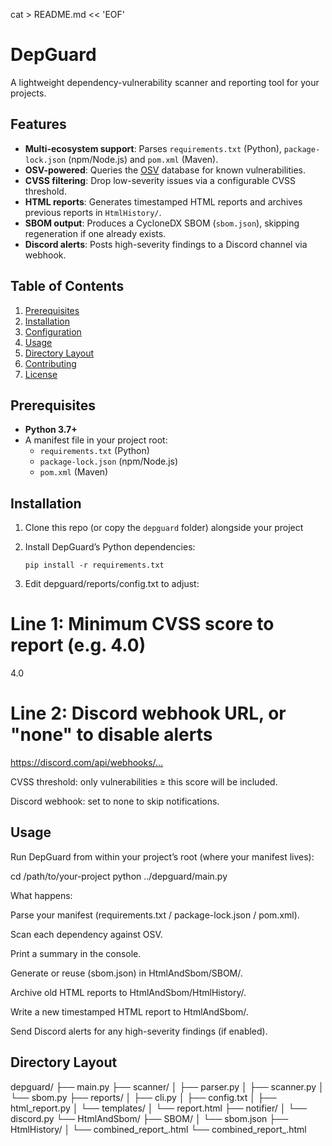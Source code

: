 cat > README.md << 'EOF'
# DepGuard

A lightweight dependency-vulnerability scanner and reporting tool for your projects.

## Features

- **Multi-ecosystem support**: Parses `requirements.txt` (Python), `package-lock.json` (npm/Node.js) and `pom.xml` (Maven).  
- **OSV-powered**: Queries the [OSV](https://osv.dev/) database for known vulnerabilities.  
- **CVSS filtering**: Drop low-severity issues via a configurable CVSS threshold.  
- **HTML reports**: Generates timestamped HTML reports and archives previous reports in `HtmlHistory/`.  
- **SBOM output**: Produces a CycloneDX SBOM (`sbom.json`), skipping regeneration if one already exists.  
- **Discord alerts**: Posts high-severity findings to a Discord channel via webhook.  

## Table of Contents

1. [Prerequisites](#prerequisites)  
2. [Installation](#installation)  
3. [Configuration](#configuration)  
4. [Usage](#usage)  
5. [Directory Layout](#directory-layout)  
6. [Contributing](#contributing)  
7. [License](#license)  

## Prerequisites

- **Python 3.7+**  
- A manifest file in your project root:  
  - `requirements.txt` (Python)  
  - `package-lock.json` (npm/Node.js)  
  - `pom.xml` (Maven)  

## Installation

1. Clone this repo (or copy the `depguard` folder) alongside your project 
   
  
2. Install DepGuard’s Python dependencies:
   ```
   pip install -r requirements.txt
   ```

3. Edit depguard/reports/config.txt to adjust:

# Line 1: Minimum CVSS score to report (e.g. 4.0)
4.0

# Line 2: Discord webhook URL, or "none" to disable alerts
https://discord.com/api/webhooks/…

CVSS threshold: only vulnerabilities ≥ this score will be included.

Discord webhook: set to none to skip notifications.


## Usage
Run DepGuard from within your project’s root (where your manifest lives):

cd /path/to/your-project
python ../depguard/main.py


What happens:

Parse your manifest (requirements.txt / package-lock.json / pom.xml).

Scan each dependency against OSV.

Print a summary in the console.

Generate or reuse (sbom.json) in HtmlAndSbom/SBOM/.

Archive old HTML reports to HtmlAndSbom/HtmlHistory/.

Write a new timestamped HTML report to HtmlAndSbom/.

Send Discord alerts for any high-severity findings (if enabled).


## Directory Layout

depguard/
├── main.py
├── scanner/
│   ├── parser.py
│   ├── scanner.py
│   └── sbom.py
├── reports/
│   ├── cli.py
│   ├── config.txt
│   ├── html_report.py
│   └── templates/
│       └── report.html
├── notifier/
│   └── discord.py
└── HtmlAndSbom/
    ├── SBOM/
    │   └── sbom.json
    ├── HtmlHistory/
    │   └── combined_report_<old-timestamp>.html
    └── combined_report_<new-timestamp>.html
